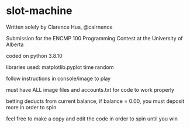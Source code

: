 # slot-machine
Written solely by Clarence Hua, @calrnence

Submission for the ENCMP 100 Programming Contest at the University of Alberta

coded on python 3.8.10

libraries used:
matplotlib.pyplot
time 
random


follow instructions in console/image to play

must have ALL image files and accounts.txt for code to work properly

betting deducts from current balance, if balance = 0.00, you must deposit more in order to spin

feel free to make a copy and edit the code in order to spin until you win
